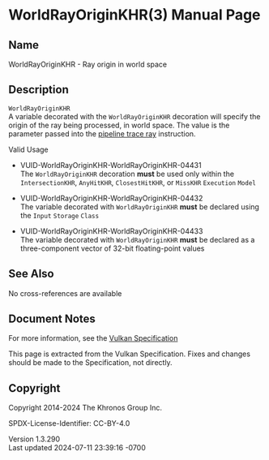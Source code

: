 # WorldRayOriginKHR(3) Manual Page

## Name

WorldRayOriginKHR - Ray origin in world space



## <a href="#_description" class="anchor"></a>Description

`WorldRayOriginKHR`  
A variable decorated with the `WorldRayOriginKHR` decoration will
specify the origin of the ray being processed, in world space. The value
is the parameter passed into the <a
href="https://registry.khronos.org/vulkan/specs/1.3-extensions/html/vkspec.html#glossary-pipeline-trace-ray"
target="_blank" rel="noopener">pipeline trace ray</a> instruction.

Valid Usage

- <a href="#VUID-WorldRayOriginKHR-WorldRayOriginKHR-04431"
  id="VUID-WorldRayOriginKHR-WorldRayOriginKHR-04431"></a>
  VUID-WorldRayOriginKHR-WorldRayOriginKHR-04431  
  The `WorldRayOriginKHR` decoration **must** be used only within the
  `IntersectionKHR`, `AnyHitKHR`, `ClosestHitKHR`, or `MissKHR`
  `Execution` `Model`

- <a href="#VUID-WorldRayOriginKHR-WorldRayOriginKHR-04432"
  id="VUID-WorldRayOriginKHR-WorldRayOriginKHR-04432"></a>
  VUID-WorldRayOriginKHR-WorldRayOriginKHR-04432  
  The variable decorated with `WorldRayOriginKHR` **must** be declared
  using the `Input` `Storage` `Class`

- <a href="#VUID-WorldRayOriginKHR-WorldRayOriginKHR-04433"
  id="VUID-WorldRayOriginKHR-WorldRayOriginKHR-04433"></a>
  VUID-WorldRayOriginKHR-WorldRayOriginKHR-04433  
  The variable decorated with `WorldRayOriginKHR` **must** be declared
  as a three-component vector of 32-bit floating-point values

## <a href="#_see_also" class="anchor"></a>See Also

No cross-references are available

## <a href="#_document_notes" class="anchor"></a>Document Notes

For more information, see the <a
href="https://registry.khronos.org/vulkan/specs/1.3-extensions/html/vkspec.html#WorldRayOriginKHR"
target="_blank" rel="noopener">Vulkan Specification</a>

This page is extracted from the Vulkan Specification. Fixes and changes
should be made to the Specification, not directly.

## <a href="#_copyright" class="anchor"></a>Copyright

Copyright 2014-2024 The Khronos Group Inc.

SPDX-License-Identifier: CC-BY-4.0

Version 1.3.290  
Last updated 2024-07-11 23:39:16 -0700
